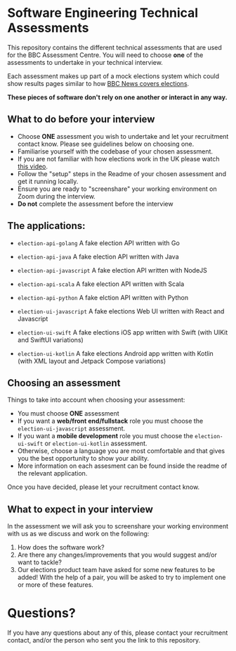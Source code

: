 # Software Engineering Technical Assessments

This repository contains the different technical assessments that are used for the BBC Assessment Centre. You will need to choose **one** of the assessments to undertake in your technical interview. 

Each assessment makes up part of a mock elections system which could show results pages similar to how [BBC News covers elections](https://www.bbc.co.uk/news/topics/c37d28xdn99t/scottish-parliament-election-2021). 

**These pieces of software don't rely on one another or interact in any way.**

## What to do before your interview

* Choose **ONE** assessment you wish to undertake and let your recruitment contact know. Please see guidelines below on choosing one.
* Familiarise yourself with the codebase of your chosen assessment.
* If you are not familiar with how elections work in the UK please watch [this video](https://www.youtube.com/watch?v=cRxUhGetEPQ). 
* Follow the "setup" steps in the Readme of your chosen assessment and get it running locally.
* Ensure you are ready to "screenshare" your working environment on Zoom during the interview.
* **Do not** complete the assessment before the interview

## The applications:

- `election-api-golang` A fake election API written with Go
- `election-api-java` A fake election API written with Java
- `election-api-javascript` A fake election API written with NodeJS
- `election-api-scala` A fake election API written with Scala
- `election-api-python` A fake elction API written with Python

- `election-ui-javascript` A fake elections Web UI written with React and Javascript

- `election-ui-swift` A fake elections iOS app written with Swift (with UIKit and SwiftUI variations)
- `election-ui-kotlin` A fake elections Android app written with Kotlin (with XML layout and Jetpack Compose variations)

## Choosing an assessment

Things to take into account when choosing your assessment:

* You must choose **ONE** assessment
* If you want a **web/front end/fullstack** role you must choose the `election-ui-javascript` assessment. 
* If you want a **mobile development** role you must choose the `election-ui-swift` or `election-ui-kotlin` assessment.
* Otherwise, choose a language you are most comfortable and that gives you the best opportunity to show your ability. 
* More information on each assesment can be found inside the readme of the relevant application. 

Once you have decided, please let your recruitment contact know.

## What to expect in your interview

In the assessment we will ask you to screenshare your working environment with us as we discuss and work on the following:

1) How does the software work?
2) Are there any changes/improvements that you would suggest and/or want to tackle?
3) Our elections product team have asked for some new features to be added! With the help of a pair, you will be asked to try to implement one or more of these features.

# Questions?

If you have any questions about any of this, please contact your recruitment contact, and/or the person who sent you the link to this repository.
